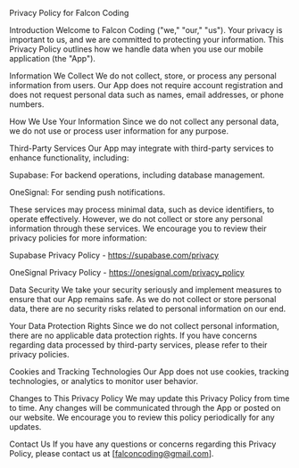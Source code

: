 Privacy Policy for Falcon Coding

Introduction
Welcome to Falcon Coding ("we," "our," "us"). Your privacy is important to us, and we are committed to protecting your information. This Privacy Policy outlines how we handle data when you use our mobile application (the "App").

Information We Collect
We do not collect, store, or process any personal information from users. Our App does not require account registration and does not request personal data such as names, email addresses, or phone numbers.

How We Use Your Information
Since we do not collect any personal data, we do not use or process user information for any purpose.

Third-Party Services
Our App may integrate with third-party services to enhance functionality, including:

Supabase: For backend operations, including database management.

OneSignal: For sending push notifications.

These services may process minimal data, such as device identifiers, to operate effectively. However, we do not collect or store any personal information through these services. We encourage you to review their privacy policies for more information:

Supabase Privacy Policy - https://supabase.com/privacy

OneSignal Privacy Policy - https://onesignal.com/privacy_policy

Data Security
We take your security seriously and implement measures to ensure that our App remains safe. As we do not collect or store personal data, there are no security risks related to personal information on our end.

Your Data Protection Rights
Since we do not collect personal information, there are no applicable data protection rights. If you have concerns regarding data processed by third-party services, please refer to their privacy policies.

Cookies and Tracking Technologies
Our App does not use cookies, tracking technologies, or analytics to monitor user behavior.

Changes to This Privacy Policy
We may update this Privacy Policy from time to time. Any changes will be communicated through the App or posted on our website. We encourage you to review this policy periodically for any updates.

Contact Us
If you have any questions or concerns regarding this Privacy Policy, please contact us at [falconcoding@gmail.com].

